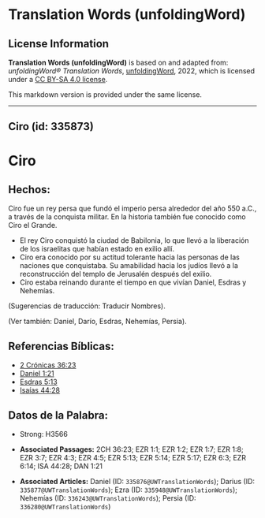 # Translation Words (unfoldingWord)

## License Information

**Translation Words (unfoldingWord)** is based on and adapted from: _unfoldingWord® Translation Words_, [unfoldingWord](https://unfoldingword.org/utw), 2022, which is licensed under a [CC BY-SA 4.0 license](https://creativecommons.org/licenses/by-sa/4.0/legalcode.en).

This markdown version is provided under the same license.



--------------------------------

## Ciro (id: 335873)

Ciro
====

Hechos:
-------

Ciro fue un rey persa que fundó el imperio persa alrededor del año 550 a.C., a través de la conquista militar. En la historia también fue conocido como Ciro el Grande.

* El rey Ciro conquistó la ciudad de Babilonia, lo que llevó a la liberación de los israelitas que habían estado en exilio allí.
* Ciro era conocido por su actitud tolerante hacia las personas de las naciones que conquistaba. Su amabilidad hacia los judíos llevó a la reconstrucción del templo de Jerusalén después del exilio.
* Ciro estaba reinando durante el tiempo en que vivían Daniel, Esdras y Nehemías.

(Sugerencias de traducción: Traducir Nombres).

(Ver también: Daniel, Darío, Esdras, Nehemías, Persia).

Referencias Bíblicas:
---------------------

* [2 Crónicas 36:23](https://ref.ly/2Chr36:23)
* [Daniel 1:21](https://ref.ly/Dan1:21)
* [Esdras 5:13](https://ref.ly/Ezra5:13)
* [Isaías 44:28](https://ref.ly/Isa44:28)

Datos de la Palabra:
--------------------

* Strong: H3566

* **Associated Passages:** 2CH 36:23; EZR 1:1; EZR 1:2; EZR 1:7; EZR 1:8; EZR 3:7; EZR 4:3; EZR 4:5; EZR 5:13; EZR 5:14; EZR 5:17; EZR 6:3; EZR 6:14; ISA 44:28; DAN 1:21
* **Associated Articles:** Daniel (ID: `335876@UWTranslationWords`); Darius (ID: `335877@UWTranslationWords`); Ezra (ID: `335948@UWTranslationWords`); Nehemías (ID: `336243@UWTranslationWords`); Persia (ID: `336280@UWTranslationWords`)

